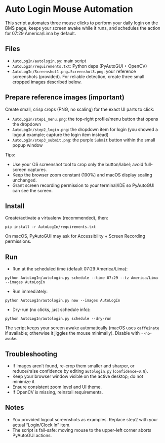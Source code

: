 # Auto Login Mouse Automation

This script automates three mouse clicks to perform your daily login on the BMS page, keeps your screen awake while it runs, and schedules the action for 07:29 America/Lima by default.

## Files
- `AutoLogIn/autologin.py`: main script
- `AutoLogIn/requirements.txt`: Python deps (PyAutoGUI + OpenCV)
- `AutoLogIn/Screenshot1.png`..`Screenshot3.png`: your reference screenshots (provided). For reliable detection, create three small cropped images described below.

## Prepare reference images (important)
Create small, crisp crops (PNG, no scaling) for the exact UI parts to click:
- `AutoLogIn/step1_menu.png`: the top-right profile/menu button that opens the dropdown
- `AutoLogIn/step2_login.png`: the dropdown item for login (you showed a logout example; capture the login item instead)
- `AutoLogIn/step3_submit.png`: the purple `Submit` button within the small popup window

Tips:
- Use your OS screenshot tool to crop only the button/label; avoid full-screen captures.
- Keep the browser zoom constant (100%) and macOS display scaling unchanged.
- Grant screen recording permission to your terminal/IDE so PyAutoGUI can see the screen.

## Install
Create/activate a virtualenv (recommended), then:

```
pip install -r AutoLogIn/requirements.txt
```

On macOS, PyAutoGUI may ask for Accessibility + Screen Recording permissions.

## Run
- Run at the scheduled time (default 07:29 America/Lima):

```
python AutoLogIn/autologin.py schedule --time 07:29 --tz America/Lima --images AutoLogIn
```

- Run immediately:

```
python AutoLogIn/autologin.py now --images AutoLogIn
```

- Dry-run (no clicks, just schedule info):

```
python AutoLogIn/autologin.py schedule --dry-run
```

The script keeps your screen awake automatically (macOS uses `caffeinate` if available; otherwise it jiggles the mouse minimally). Disable with `--no-awake`.

## Troubleshooting
- If images aren’t found, re-crop them smaller and sharper, or reduce/raise confidence by editing `autologin.py` (`confidence=0.8`).
- Keep your browser window visible on the active desktop; do not minimize it.
- Ensure consistent zoom level and UI theme.
- If OpenCV is missing, reinstall requirements.

## Notes
- You provided logout screenshots as examples. Replace step2 with your actual “Login/Clock In” item.
- The script is fail-safe: moving mouse to the upper-left corner aborts PyAutoGUI actions.

